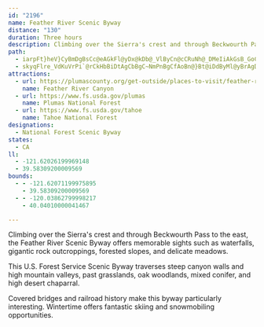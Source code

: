 ```yaml
---
id: "2196"
name: Feather River Scenic Byway
distance: "130"
duration: Three hours
description: Climbing over the Sierra's crest and through Beckwourth Pass to the east, the Feather River Byway offers memorable sights such as waterfalls, gigantic rock outcroppings, forested slopes, and delicate meadows.
path:
  - iarpFt}heV}CyBmDgBsCc@eAGkFl@yDx@kDb@_VlByCn@cCRuNh@_DMeIiAkGsB_GoCyA}@mFgEaDaDo_EmuEoAgBeDeGcYsk@sUq\}F{I_]ao@yFmLeAcD}Oup@_@_CUaCEsDj@oLFsGWyEo@yEoAyEiBmEkBsC{C_DgCaBoDuAmBe@mBQeJ[uBk@oBeAuFsF_V_XoA_CyDeJg@aAo@s@iBsAsBm@}AE_AJ}A`@qAx@iArA}@dBeGtP{ArCsAfBgFrFea@ra@oAdAyAt@yBv@oCd@kEIcAOmCw@_B_AoByAy@aAqIiMgBkBu@g@gA_@{AYwEe@oA]cAg@sBeB}D{FeA_A{KuGy@]cBYsAEmIp@aCG{Bk@_JaDoBQmADkARiAd@qGxDiAZiAJwBKwK{AoA_@mAm@cBeBu@qAi@yA_@sDg@wMm@{CmA}B}AaBiAq@cT}H_DyA}AeAyBsBsAeBiEyHmPw[oB{EaI}UaEuM{AsHuL}t@_@wAi@sAmBmBoAu@oAi@sB[mBE}Id@yBr@mCxBsAjBsBfBoA`@yCb@aQt@eC[}B_A{LsIoAqAsB}JoA{BqAwAu@_Ci@gCs@{A{@cA_Ao@kDyAk@k@_@s@aGgPyD{NiA_By@i@qAWiA@gB\kD@sE_@o@Hy@`@kA~@gAlA_APmACoDgBaCoDy@k@qEy@eA@eBb@}@@_@Mi@a@m@eAg@qAy@{@s@YsA@uAKyAaAmA_CYyA[kOGc@Uy@o@mA_A_AS_@K[MkAH}BfAiGj@aCbBqENs@?mASeAe@mA_CyD]sAe@gEm@wAu@gA_Ay@i@SiAYoH}@qAJc@R{CdEaAf@i@JeAJcAK_A_@wA_A_ASeAJ_Bl@cA?}@a@Y]Ua@Ki@IuANeCCm@UsAc@w@a@a@mAk@cA?o@DgGfB_AA}@W_@YiAuBScAAgAb@_C~AgE^oADwAOkAOo@Ye@uAqAo@aAmAsEe@kAmBsB{DoBg@cAi@gDc@kAoAaB}BgBiAyAy@s@]QkB?m@K{Ag@{DqCaAUgBKcEs@y@_@o@q@u@_@}@GaBLeBEqAPkBp@cGnCc@d@i@xAw@~Dq@l@_ALgDBiBH}Cp@iCXiCr@oA?eA[oCwAu@_Ac@aAkAmGc@sAk@sAcAsAo@q@wBgAqLaEqJsH}AsAs@eAUq@oBkJgDmLi@wAy@eA_EmDsAyAsBwCyGaN}@iAmDuCy@_A}@gCoAuJe@yBo@qBqDiGiDyDsCuEsAqA{A_A{GaC}A_@mG_@}Bi@kBgAuEmDyC_BeCsBgAm@mCy@_Aq@U[i@gAWoAG{B?eCcAcGOeCMoKo@_EuEoNwCuGiA_GiCaFy@}@gBs@gLoAsACoAHaHt@sBx@iHjEeAz@{@dAo@rAc@`BoArIcAvByAxAgBn@sGVuBImAUe@ScBkA_CeCaJuLaB{CeBsEeAyBc@wAc@oCS_GEaORgG?}CI_DS{Cs@eG_BiHe@iB_@aAiAeB}CaDy@m@iBcAsHmBqJsDc\gHeF{BuGgBkJmGsBk@_Da@aEsAqGuAkCaAcCaB]]e@{@sGgScDcHy@eC{C{OuA{EeAsIWeAyAgDiBsCcAm@oAYuKLsFQwUiDoBWwBG}GgBsBw@kBqAgBy@iHuByAs@oCyAeEsCyAyAqFmHiAsBcIiSwByCmEsEgDoC_GkBiFmAaOy@mFXsDj@y@@cAKaKmBkAa@aA}@k@{@Uy@cEi^eGwTcFmN{FkJeA}ByAiF_@qCiAcP_AgG_DmP{DkKqAwFoBoLs@mC{@aBiBqBqG{CwEyAsBeAe@EcAm@oKiOuB_EoB{Dg@_BuAaKcEkGwC}G{AsB}A}AcBi@eB]y\{B_CLaJ~CgFr@qFG{Mo@eDm@gBKoDb@qA@_CKcAU_Ay@y@kBOeCc@qPWaBm@wAcB_CcAgAoDkDgCiB}B_AiDEwGdAy@CcAa@}FyE}DuDsAqBiCmGy@aB_AqAeBmBkCgBaCiAeGmAsAs@oMkM{@qAs@aCy@sLo@uDw@wBWe@qDmEqAuBc@_As@wCMaAKsCa@iWW{C}@aEeBsEyBgDmAkAaJaHiAwAeAuBo@kBcBgHYsCKiIc@kBc@m@e@]mA[sHr@iARy@p@sCxEi@ZsCV}BKuAe@mLmF_BYuAJy@f@g@v@_@x@eAhEcAdCk@p@i@^cAZy@JgDPuBCgEsAiAKsA?mEd@mCp@oA~@y@jAiAlEkAvHm@~A_ArA_A~@wBdAcBVuAE}Dq@oAJy@XeAdAeEfImA|@e@NcBDgHc@uB[y@_@i@k@mAgBo@mBsAsGg@gBgAsBcAcAeBkAgF{AgAw@a@m@s@yBEs@S}Ke@_CiAqB}@o@kBk@uHJaDKmAe@eAw@iAaBk@mBUaA_@mFa@eCa@sA}AeCsBmA{O{FaBeBiA_Cm@gCS{BIsBN}EXsB|@mDnCmGh@mBRgAJmBGyCOmAqAcE}CiGcF{NkCcNOeFp@mKD}GHeAxAiKVgDBuASuAm@kA}@g@wCaAo@k@sAeCe@yBE{CJeFrAcOHqC@wJEcAQoAi@qB}AmEy@eBsAoAsAs@mA_@oIkAcCkAeAy@eDcGcAgC[sC?qGKmAw@kENaC|@mBfHyFbB_Bt@cAv@}Ad@yBNoB?w@YkA_@{@[e@}As@}@C_@H}CfBiARu@EyAe@sAmAs@uAc@kA_EqYc@oF?eBNsAh@mBrBwD`DiD|GkCjAk@\g@Xy@Jy@EyCQyAkBoHOcAGsA?uAa@wGHgCRsA~AyGZmBAeAk@{EFaBx@_Ed@{Al@iArFsEtEoC~AyBd@{@ReA?_Ci@mAe@w@wGiHyFsCaA_AyByDq@mBQmB?yB^kChBmHXuBh@cSOqDYuAs@kBmAgBiFmEaH_I{GiKgCaFgB_Co@m@gAc@_ASoCKmC_@gCg@{@[sA}@eBaB]c@e@{ASsA?q@LuEd@_DxAeFT_BH{AKsBw@_H_@{Cy@sE]aBg@_BsCaH]eBG{AB_Jl@mIZiHl@gFBkBEmASqA[mAi@sAuBuD[sAY}AW{H]yCsAyF_BcDSeA_@sG_@mBy@kBmDyEoAiCMeCX_FLu@rC{FZ_BNkBKeBk@{BgBeCiCuCm@yA[eBCmAh@aJb@kBz@yAlA_A|RcF|@q@p@_AbAgCZmBHyBKqBM{@i@}AmC}Ec@iA[mAQyAG{CHmAXqBfByFlFaOp@}BXkAN_BXmGNsAPy@fAyBvCsErCoCbG_FhCeAfFmD`BsAzA{BrAkDTuALwA@aDIy@k@kDcDuIOk@?uAx@wDj@gBtFsKnB{CbAmBp@eB\kBDgBKiB]wBy@yBeA{AuKaLwAeCiAmCWeAe@gDaCcRsDw]gBqNu@wDoB{G}BeFoCiFwAgD_@qAy@uE_@eEEgATgBvHgTlA{C|EmI~EyHlA_CVu@ZmCF_AAkAOuBUiAaDoKu@{DM_Bk@oXDcD|Bk`@NmL_@{L?gAHeBhAiJC}Ai@oBe@w@g@_@q@SwGe@}Ds@mG{BkAI_DDuAeA}@sAc@eAYyAeAiHKkAc@kRYmC[w@i@y@gAaAu@OiEDmB[}CaAiCyBy@iAc@uASsA[aJo@gH@eAv@_EDaBQyC]eAa@_Aw@y@sAy@cEsAqHgBy@k@i@u@y@eBk@_E]mGXyFbAaLhAwIDgCe@eCOc@}@oAy@k@y@W{K}AuB_AWW{@mBg@eBS{Aa@yFI_EHgATmA|@eCxB_DxAaBlA_AvHeEbBgBlCmEj@{ARs@ZsCQkDYsAyCaGcAyAm@k@_Am@wFgCyBwA
  - skyqFlre_VdKuVrPi`@rCkHbBiDtAgCbBgC~NmPnBgCfAoBn@}Bt@iDdByMl@yBrAgDdLqShAyC~@_GNaEC_D_@{DsFuT{Ek[u@oDo@}AeAoBcWq`@mAeCy@aD_@kFd@wn@KqBYeCy@wCs@iBoU{]gDkGmCmHuM{g@e@aCiAmDcCgGuL}XgN}\aBgD{`@waAaLwUwTqb@yAuGcGy`@m@qEcDqR}Msn@]_C_A}KI{BDkDt@}ObAmQR{Bb@sBv@wBfBgD`CmFt@mCn@aDTyC?aAEyBc@_G_AsDy@gBmAyAqEeE{BkCuA}BsAkDyAyEqC{MaKed@qAiFcE}QgAyDsBmF_a@wy@aAyCaAaFUwBImDAoLGeBu@uEmD{J]qAk@aG@{CHkA|AaNDyBOsE{@iEeHwWo@aD_@cEE_B?en@N{JvIu_BnAiOpFyg@xAcR~PizAh@sGHkCd@yvFLaCTmCd@_Cbh@yeBl@mDt@oGb@eIN{ENgLs@_tCSivAVmlEx@ahGd@aGj@_Djn@afCzCaP~@yJxAeY`@{K~JyqBN{F|@mPrA_Z~As[^sFnAgIbAsEfHwW`J_[bAyDhCmLvA}NxCc}@dA}VxAiSp@eHtBeQhBmLlEiVxMcv@by@_sE
attractions:
  - url: https://plumascounty.org/get-outside/places-to-visit/feather-river-canyon/
    name: Feather River Canyon
  - url: https://www.fs.usda.gov/plumas
    name: Plumas National Forest
  - url: https://www.fs.usda.gov/tahoe
    name: Tahoe National Forest
designations:
  - National Forest Scenic Byway
states:
  - CA
ll:
  - -121.62026199969148
  - 39.58309200009569
bounds:
  - - -121.62071199975895
    - 39.58309200009569
  - - -120.03862799998217
    - 40.04010000041467

---
```


Climbing over the Sierra's crest and through Beckwourth Pass to the east, the Feather River Scenic Byway offers memorable sights such as waterfalls, gigantic rock outcroppings, forested slopes, and delicate meadows.

This U.S. Forest Service Scenic Byway traverses steep canyon walls and high mountain valleys, past grasslands, oak woodlands, mixed conifer, and high desert chaparral.

Covered bridges and railroad history make this byway particularly interesting. Wintertime offers fantastic skiing and snowmobiling opportunities.
